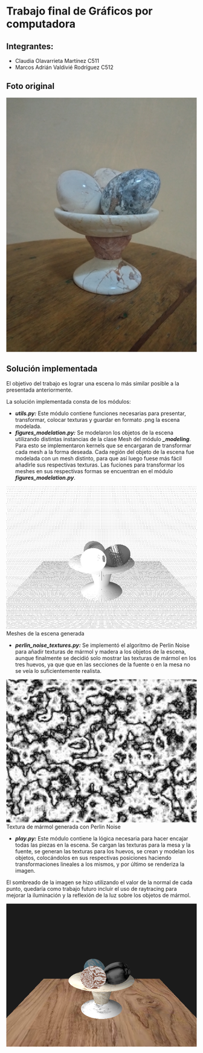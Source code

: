 # Trabajo final de Gráficos por computadora

## Integrantes:
- Claudia Olavarrieta Martínez C511
- Marcos Adrián Valdivié Rodríguez C512


## Foto original

![picture](images/my_pic.jpg)

## Solución implementada

El objetivo del trabajo es lograr una escena lo más similar posible a la presentada anteriormente. 

La solución implementada consta de los módulos:

- ***__utils.py:__*** Este módulo contiene funciones necesarias para presentar, transformar, colocar texturas y guardar
en formato .png la escena modelada.
- ***__figures_modelation.py:__*** Se modelaron los objetos de la escena utilizando distintas instancias de la clase Mesh
del módulo ***_modeling***. Para esto se implementaron kernels que se encargaran de transformar cada mesh a la forma 
deseada. Cada región del objeto de la escena fue modelada con un mesh distinto, para que así luego fuese más fácil
añadirle sus respectivas texturas. Las fuciones para transformar los meshes en sus respectivas formas se encuentran
en el módulo ***figures_modelation.py***.

![meshes](images/meshes.png) Meshes de la escena generada

- ***__perlin_noise_textures.py:__*** Se implementó el algoritmo de Perlin Noise para añadir texturas de mármol y madera
a los objetos de la escena, aunque finalmente se decidió solo mostrar las texturas de mármol en los tres huevos, ya que
que en las secciones de la fuente o en la mesa no se veía lo suficientemente realista.

![marble](images/marble.png) Textura de mármol generada con Perlin Noise

- ***__play.py:__*** Este módulo contiene la lógica necesaria para hacer encajar todas las piezas en la escena. 
Se cargan las texturas para la mesa y la fuente, se generan las texturas para los huevos,
se crean y modelan los objetos, colocándolos en sus respectivas posiciones haciendo transformaciones lineales a
los mismos, y por último se renderiza la imagen.

El sombreado de la imagen se hizo utilizando el valor de la normal de cada punto, quedaría como trabajo futuro incluir 
el uso de raytracing para mejorar la iluminación y la reflexión de la luz sobre los objetos de mármol.

![final](images/final_image.png)






